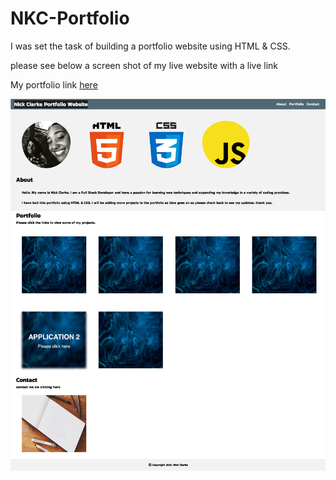 # NKC-Portfolio
I was set the task of building a portfolio website using HTML & CSS.

please see below a screen shot of my live website with a live link

My portfolio link [here](https://nkc27.github.io/NKC-Portfolio/)

![Live Screen Shot](/assets/images/screenShot.png)

